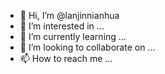 - 👋 Hi, I’m @lanjinnianhua
- 👀 I’m interested in ...
- 🌱 I’m currently learning ...
- 💞️ I’m looking to collaborate on ...
- 📫 How to reach me ...

<!---
lanjinnianhua/lanjinnianhua is a ✨ special ✨ repository because its `README.md` (this file) appears on your GitHub profile.
You can click the Preview link to take a look at your changes.
--->
